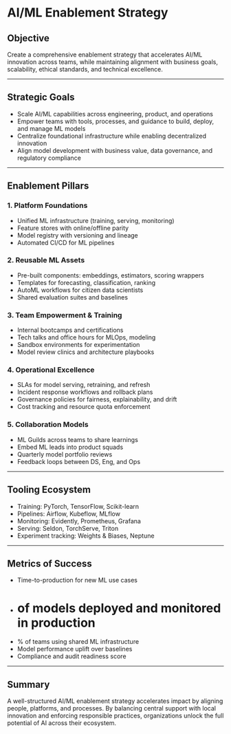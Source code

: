 # AI/ML Enablement Strategy

## Objective
Create a comprehensive enablement strategy that accelerates AI/ML innovation across teams, while maintaining alignment with business goals, scalability, ethical standards, and technical excellence.

---

## Strategic Goals
- Scale AI/ML capabilities across engineering, product, and operations
- Empower teams with tools, processes, and guidance to build, deploy, and manage ML models
- Centralize foundational infrastructure while enabling decentralized innovation
- Align model development with business value, data governance, and regulatory compliance

---

## Enablement Pillars

### 1. **Platform Foundations**
- Unified ML infrastructure (training, serving, monitoring)
- Feature stores with online/offline parity
- Model registry with versioning and lineage
- Automated CI/CD for ML pipelines

### 2. **Reusable ML Assets**
- Pre-built components: embeddings, estimators, scoring wrappers
- Templates for forecasting, classification, ranking
- AutoML workflows for citizen data scientists
- Shared evaluation suites and baselines

### 3. **Team Empowerment & Training**
- Internal bootcamps and certifications
- Tech talks and office hours for MLOps, modeling
- Sandbox environments for experimentation
- Model review clinics and architecture playbooks

### 4. **Operational Excellence**
- SLAs for model serving, retraining, and refresh
- Incident response workflows and rollback plans
- Governance policies for fairness, explainability, and drift
- Cost tracking and resource quota enforcement

### 5. **Collaboration Models**
- ML Guilds across teams to share learnings
- Embed ML leads into product squads
- Quarterly model portfolio reviews
- Feedback loops between DS, Eng, and Ops

---

## Tooling Ecosystem
- Training: PyTorch, TensorFlow, Scikit-learn
- Pipelines: Airflow, Kubeflow, MLflow
- Monitoring: Evidently, Prometheus, Grafana
- Serving: Seldon, TorchServe, Triton
- Experiment tracking: Weights & Biases, Neptune

---

## Metrics of Success
- Time-to-production for new ML use cases
- # of models deployed and monitored in production
- % of teams using shared ML infrastructure
- Model performance uplift over baselines
- Compliance and audit readiness score

---

## Summary
A well-structured AI/ML enablement strategy accelerates impact by aligning people, platforms, and processes. By balancing central support with local innovation and enforcing responsible practices, organizations unlock the full potential of AI across their ecosystem.
